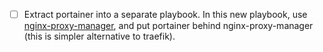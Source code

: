 
- [ ] Extract portainer into a separate playbook. In this new playbook, use [nginx-proxy-manager](https://nginxproxymanager.com/guide/#project-goal), and put portainer behind nginx-proxy-manager (this is simpler alternative to traefik).

